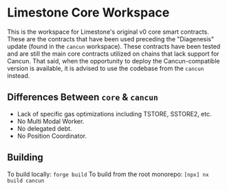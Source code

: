 # Limestone Core Workspace
This is the workspace for Limestone's original v0 core smart contracts. These are the contracts that have been used preceding the "Diagenesis" update (found in the ``cancun`` workspace). These contracts have been tested and are still the main core contracts utilized on chains that lack support for Cancun. That said, when the opportunity to deploy the Cancun-compatible version is available, it is advised to use the codebase from the ``cancun`` instead.

## Differences Between ``core`` & ``cancun``
- Lack of specific gas optimizations including TSTORE, SSTORE2, etc.
- No Multi Modal Worker.
- No delegated debt.
- No Position Coordinator.

## Building
To build locally: ``forge build``
To build from the root monorepo: ``[npx] nx build cancun``
